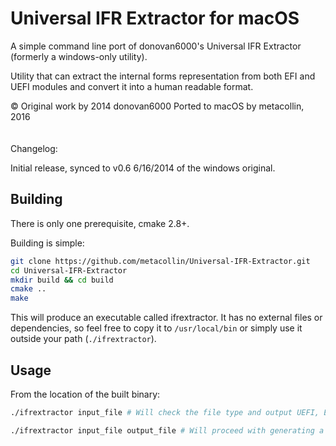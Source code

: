 Universal IFR Extractor for macOS
=======================
A simple command line port of donovan6000's Universal IFR Extractor (formerly a windows-only utility).


Utility that can extract the internal forms representation from both EFI and UEFI modules and convert it into a human readable format.

© Original work by 2014 donovan6000
Ported to macOS by metacollin, 2016
<br /><br /><br />
Changelog:

Initial release, synced to v0.6 6/16/2014 of the windows original.

Building
-----------------
There is only one prerequisite, cmake 2.8+.

Building is simple:

``` sh
git clone https://github.com/metacollin/Universal-IFR-Extractor.git
cd Universal-IFR-Extractor
mkdir build && cd build
cmake ..
make
```

This will produce an executable called ifrextractor.  It has no external files or dependencies, so feel free to copy it to `/usr/local/bin` or simply use it outside your path (`./ifrextractor`).

Usage
----------
From the location of the built binary:

``` sh
./ifrextractor input_file # Will check the file type and output UEFI, EFI, or UNKNOWN

./ifrextractor input_file output_file # Will proceed with generating a human readable extraction.
```
